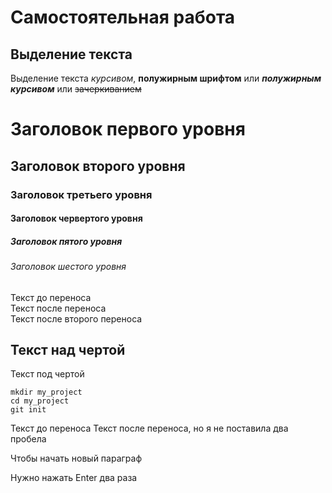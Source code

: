 # Самостоятельная работа

## Выделение текста

Выделение текста *курсивом*, **полужирным шрифтом** или **_полужирным курсивом_** или ~~зачеркиванием~~

# Заголовок первого уровня
## Заголовок второго уровня
### Заголовок третьего уровня
#### Заголовок червертого уровня
##### Заголовок пятого уровня
###### Заголовок шестого уровня

Текст до переноса  
Текст после переноса <br>
Текст после второго переноса

Текст над чертой
---
Текст под чертой

```
mkdir my_project
cd my_project
git init
```

Текст до переноса
Текст после переноса, но я не поставила два пробела

Чтобы начать новый параграф

Нужно нажать Enter два раза